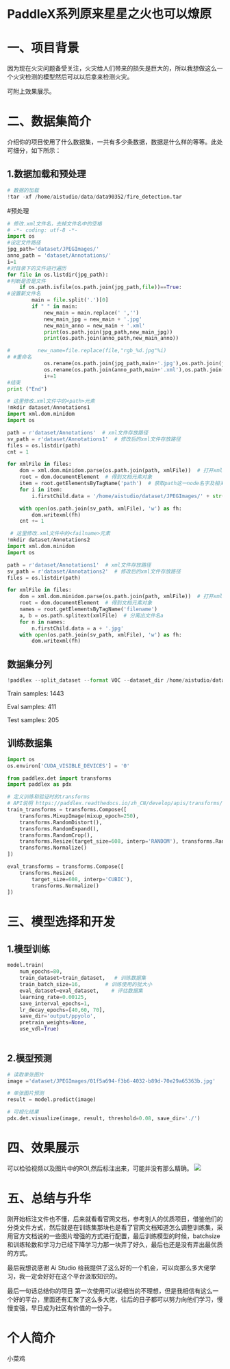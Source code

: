 # PaddleX系列原来星星之火也可以燎原



# 一、项目背景

因为现在火灾问题备受关注，火灾给人们带来的损失是巨大的，所以我想做这么一个火灾检测的模型然后可以以后拿来检测火灾。

可附上效果展示。

# 二、数据集简介

介绍你的项目使用了什么数据集，一共有多少条数据，数据是什么样的等等。此处可细分，如下所示：

## 1.数据加载和预处理

```python
# 数据的加载
!tar -xf /home/aistudio/data/data90352/fire_detection.tar 
```

#预处理
```python
# 修改.xml文件名，去掉文件名中的空格
# -*- coding: utf-8 -*-
import os
#设定文件路径
jpg_path='dataset/JPEGImages/'
anno_path = 'dataset/Annotations/'
i=1
#对目录下的文件进行遍历
for file in os.listdir(jpg_path):
#判断是否是文件
    if os.path.isfile(os.path.join(jpg_path,file))==True:
#设置新文件名
        main = file.split('.')[0]
        if " " in main:
            new_main = main.replace(' ','')
            new_main_jpg = new_main + '.jpg'
            new_main_anno = new_main + '.xml'
            print(os.path.join(jpg_path,new_main_jpg))
            print(os.path.join(anno_path,new_main_anno))

#         new_name=file.replace(file,"rgb_%d.jpg"%i)
# #重命名
            os.rename(os.path.join(jpg_path,main+'.jpg'),os.path.join(jpg_path,new_main_jpg))
            os.rename(os.path.join(anno_path,main+'.xml'),os.path.join(anno_path,new_main_anno))
            i+=1
#结束
print ("End")
```

```python
# 这里修改.xml文件中的<path>元素
!mkdir dataset/Annotations1
import xml.dom.minidom
import os

path = r'dataset/Annotations'  # xml文件存放路径
sv_path = r'dataset/Annotations1'  # 修改后的xml文件存放路径
files = os.listdir(path)
cnt = 1

for xmlFile in files:
    dom = xml.dom.minidom.parse(os.path.join(path, xmlFile))  # 打开xml文件，送到dom解析
    root = dom.documentElement  # 得到文档元素对象
    item = root.getElementsByTagName('path')  # 获取path这一node名字及相关属性值
    for i in item:
        i.firstChild.data = '/home/aistudio/dataset/JPEGImages/' + str(cnt).zfill(6) + '.jpg'  # xml文件对应的图片路径

    with open(os.path.join(sv_path, xmlFile), 'w') as fh:
        dom.writexml(fh)
    cnt += 1
```

```python
 # 这里修改.xml文件中的<failname>元素
!mkdir dataset/Annotations2
import xml.dom.minidom
import os

path = r'dataset/Annotations1'  # xml文件存放路径
sv_path = r'dataset/Annotations2'  # 修改后的xml文件存放路径
files = os.listdir(path)

for xmlFile in files:
    dom = xml.dom.minidom.parse(os.path.join(path, xmlFile))  # 打开xml文件，送到dom解析
    root = dom.documentElement  # 得到文档元素对象
    names = root.getElementsByTagName('filename')
    a, b = os.path.splitext(xmlFile)  # 分离出文件名a
    for n in names:
        n.firstChild.data = a + '.jpg'
    with open(os.path.join(sv_path, xmlFile), 'w') as fh:
        dom.writexml(fh)
```


## 数据集分列
```python
!paddlex --split_dataset --format VOC --dataset_dir /home/aistudio/dataset/ --val_value 0.2 --test_value 0.1
```

Train samples: 1443


Eval samples: 411


Test samples: 205



## 训练数据集
```python
import os
os.environ['CUDA_VISIBLE_DEVICES'] = '0'

from paddlex.det import transforms
import paddlex as pdx

# 定义训练和验证时的transforms
# API说明 https://paddlex.readthedocs.io/zh_CN/develop/apis/transforms/det_transforms.html
train_transforms = transforms.Compose([
    transforms.MixupImage(mixup_epoch=250), 
    transforms.RandomDistort(),
    transforms.RandomExpand(),
    transforms.RandomCrop(), 
    transforms.Resize(target_size=608, interp='RANDOM'), transforms.RandomHorizontalFlip(),
    transforms.Normalize()
])

eval_transforms = transforms.Compose([
    transforms.Resize(
        target_size=608, interp='CUBIC'), 
        transforms.Normalize()
])

```


# 三、模型选择和开发



## 1.模型训练


```python
model.train(
    num_epochs=80,
    train_dataset=train_dataset,   # 训练数据集
    train_batch_size=16,        # 训练使用的批大小
    eval_dataset=eval_dataset,    # 评估数据集
    learning_rate=0.00125,
    save_interval_epochs=1,
    lr_decay_epochs=[40,60, 70],
    save_dir='output/ppyolo',
    pretrain_weights=None,
    use_vdl=True)
 
 ```

## 2.模型预测


```python
# 读取单张图片
image ='dataset/JPEGImages/01f5a694-f3b6-4032-b89d-70e29a65363b.jpg'

# 单张图片预测
result = model.predict(image)

# 可视化结果
pdx.det.visualize(image, result, threshold=0.08, save_dir='./')
```

# 四、效果展示

可以检验视频以及图片中的ROI,然后标注出来，可能并没有那么精确。
![](https://ai-studio-static-online.cdn.bcebos.com/2afc4e08bae2414196168bba5cbdc852e0b3259c37d3461a9837577d57f93ea8)



# 五、总结与升华

刚开始标注文件也不懂，后来就看看官网文档，参考别人的优质项目，借鉴他们的分类文件方式，然后就是在训练集那块也是看了官网文档知道怎么调整训练集，采用官方文档说的一些图片增强的方式进行配置，最后训练模型的时候，batchsize和训练轮数和学习力已经下降学习力那一块弄了好久，最后也还是没有弄出最优质的方式。

最后我想说感谢 Ai Studio 给我提供了这么好的一个机会，可以向那么多大佬学习，我一定会好好在这个平台汲取知识的。

最后一句话总结你的项目 第一次使用可以说相当的不理想，但是我相信有这么一个好的平台，里面还有汇聚了这么多大佬，往后的日子都可以努力向他们学习，慢慢变强，早日成为社区有价值的一份子。

# 个人简介

小菜鸡
